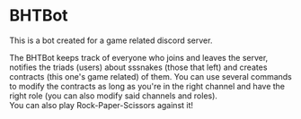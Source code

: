 # BHTBot
This is a bot created for a game related discord server.


The BHTBot keeps track of everyone who joins and leaves the server, notifies the triads (users) about sssnakes (those that left) and creates contracts (this one's game related) of them. You can use several commands to modify the contracts as long as you're in the right channel and have the right role (you can also modify said channels and roles).<br>
You can also play Rock-Paper-Scissors against it!
